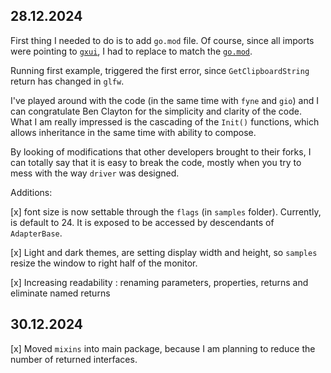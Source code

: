 28.12.2024
---

First thing I needed to do is to add `go.mod` file. Of course, since all imports were pointing to [
`gxui`](https://github.com/google/gxui), I had to replace to match the [`go.mod`](https://github.com/badu/gxui).

Running first example, triggered the first error, since `GetClipboardString` return has changed in `glfw`.

I've played around with the code (in the same time with `fyne` and `gio`) and I can congratulate Ben Clayton for the
simplicity and clarity of the code. What I am really impressed is the cascading of the `Init()` functions, which allows
inheritance in the same time with
ability to compose.

By looking of modifications that other developers brought to their forks, I can totally say that it is easy to break the
code, mostly when you try to mess with the way `driver` was designed.

Additions:

[x] font size is now settable through the `flags` (in `samples` folder). Currently, is default to 24. It is exposed to
be accessed by descendants of `AdapterBase`.

[x] Light and dark themes, are setting display width and height, so `samples` resize the window to right half of the
monitor.

[x] Increasing readability : renaming parameters, properties, returns and eliminate named returns

30.12.2024
---

[x] Moved `mixins` into main package, because I am planning to reduce the number of returned interfaces.